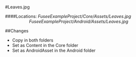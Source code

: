 #Leaves.jpg

####Locations: *FuseeExampleProject/Core/Assets/Leaves.jpg*</br>&nbsp;&nbsp;&nbsp;&nbsp;&nbsp;&nbsp;&nbsp;&nbsp;&nbsp;&nbsp;&nbsp;&nbsp;&nbsp;&nbsp;&nbsp;&nbsp;&nbsp;&nbsp;&nbsp;&nbsp;*FuseeExampleProject/Android/Assets/Leaves.jpg*


##Changes
* Copy in both folders
* Set as Content in the Core folder
* Set as AndroidAsset in the Android folder
